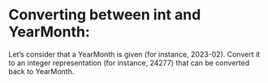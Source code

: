 # Converting between int and YearMonth:

Let’s consider that a YearMonth is given (for instance, 2023-02). Convert it to an integer representation (for instance,
24277) that can be converted back to YearMonth.